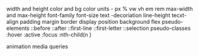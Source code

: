 width and height
color and bg color
units - px % vw vh em rem
max-width and max-height
font-family
font-size
text -decoriation
line-height
tecxt-align
padding
margin
border
display
position
background
flex
pseudo-elements
     ::before
     ::after
     ::first-line
     ::first-letter
     ::selection
pseudo-classes
     :hover
     :active
     :focus
     :nth-child(n )


animation
media queries